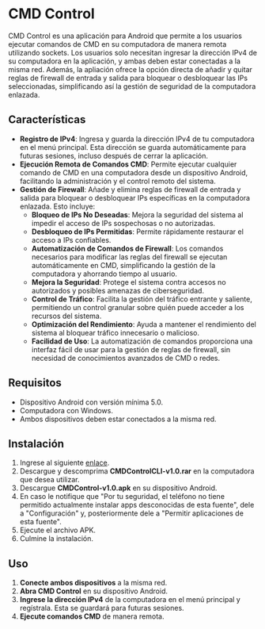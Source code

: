 # CMD Control

CMD Control es una aplicación para Android que permite a los usuarios ejecutar comandos de CMD en su computadora de manera remota utilizando sockets. Los usuarios solo necesitan ingresar la dirección IPv4 de su computadora en la aplicación, y ambas deben estar conectadas a la misma red. Además, la apliación ofrece la opción directa de añadir y quitar reglas de firewall de entrada y salida para bloquear o desbloquear las IPs seleccionadas, simplificando así la gestión de seguridad de la computadora enlazada.

## Características

- **Registro de IPv4**: Ingresa y guarda la dirección IPv4 de tu computadora en el menú principal. Esta dirección se guarda automáticamente para futuras sesiones, incluso después de cerrar la aplicación.
- **Ejecución Remota de Comandos CMD**: Permite ejecutar cualquier comando de CMD en una computadora desde un dispositivo Android, facilitando la administración y el control remoto del sistema.
- **Gestión de Firewall**: Añade y elimina reglas de firewall de entrada y salida para bloquear o desbloquear IPs específicas en la computadora enlazada. Esto incluye:
  - **Bloqueo de IPs No Deseadas**: Mejora la seguridad del sistema al impedir el acceso de IPs sospechosas o no autorizadas.
  - **Desbloqueo de IPs Permitidas**: Permite rápidamente restaurar el acceso a IPs confiables.
  - **Automatización de Comandos de Firewall**: Los comandos necesarios para modificar las reglas del firewall se ejecutan automáticamente en CMD, simplificando la gestión de la computadora y ahorrando tiempo al usuario.
  - **Mejora la Seguridad**: Protege el sistema contra accesos no autorizados y posibles amenazas de ciberseguridad.
  - **Control de Tráfico**: Facilita la gestión del tráfico entrante y saliente, permitiendo un control granular sobre quién puede acceder a los recursos del sistema.
  - **Optimización del Rendimiento**: Ayuda a mantener el rendimiento del sistema al bloquear tráfico innecesario o malicioso.
  - **Facilidad de Uso**: La automatización de comandos proporciona una interfaz fácil de usar para la gestión de reglas de firewall, sin necesidad de conocimientos avanzados de CMD o redes.

## Requisitos

- Dispositivo Android con versión mínima 5.0.
- Computadora con Windows.
- Ambos dispositivos deben estar conectados a la misma red.

## Instalación

1. Ingrese al siguiente [enlace](https://github.com/ErickOL07/CMD-Control/releases/tag/CMD-Control-v1.0).
2. Descargue y descomprima **CMDControlCLI-v1.0.rar** en la computadora que desea utilizar.
3. Descargue **CMDControl-v1.0.apk** en su dispositivo Android.
4. En caso le notifique que "Por tu seguridad, el teléfono no tiene permitido actualmente instalar apps desconocidas de esta fuente", dele a "Configuración" y, posteriormente dele a "Permitir aplicaciones de esta fuente".
5. Ejecute el archivo APK.
6. Culmine la instalación.

## Uso

1. **Conecte ambos dispositivos** a la misma red.
2. **Abra CMD Control** en su dispositivo Android.
3. **Ingrese la dirección IPv4** de la computadora en el menú principal y regístrala. Esta se guardará para futuras sesiones.
4. **Ejecute comandos CMD** de manera remota.
